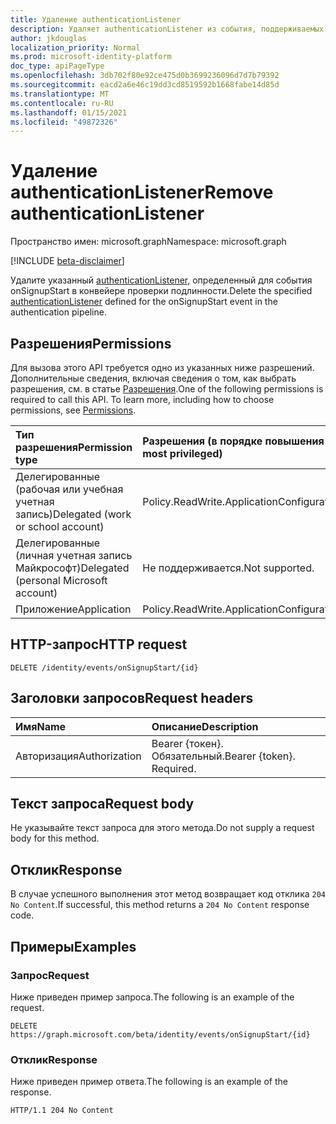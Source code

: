 ```yaml
---
title: Удаление authenticationListener
description: Удаляет authenticationListener из события, поддерживаемых authenticationEventsPolicy.
author: jkdouglas
localization_priority: Normal
ms.prod: microsoft-identity-platform
doc_type: apiPageType
ms.openlocfilehash: 3db702f80e92ce475d0b3699236096d7d7b79392
ms.sourcegitcommit: eacd2a6e46c19dd3cd8519592b1668fabe14d85d
ms.translationtype: MT
ms.contentlocale: ru-RU
ms.lasthandoff: 01/15/2021
ms.locfileid: "49872326"
---
```

# <a name="remove-authenticationlistener"></a><span data-ttu-id="7d0c5-103">Удаление authenticationListener</span><span class="sxs-lookup"><span data-stu-id="7d0c5-103">Remove authenticationListener</span></span>

<span data-ttu-id="7d0c5-104">Пространство имен: microsoft.graph</span><span class="sxs-lookup"><span data-stu-id="7d0c5-104">Namespace: microsoft.graph</span></span>

[!INCLUDE [beta-disclaimer](../../includes/beta-disclaimer.md)]

<span data-ttu-id="7d0c5-105">Удалите указанный [authenticationListener,](../resources/authenticationlistener.md) определенный для события onSignupStart в конвейере проверки подлинности.</span><span class="sxs-lookup"><span data-stu-id="7d0c5-105">Delete the specified [authenticationListener](../resources/authenticationlistener.md) defined for the onSignupStart event in the authentication pipeline.</span></span>

## <a name="permissions"></a><span data-ttu-id="7d0c5-106">Разрешения</span><span class="sxs-lookup"><span data-stu-id="7d0c5-106">Permissions</span></span>

<span data-ttu-id="7d0c5-p101">Для вызова этого API требуется одно из указанных ниже разрешений. Дополнительные сведения, включая сведения о том, как выбрать разрешения, см. в статье [Разрешения](/graph/permissions-reference).</span><span class="sxs-lookup"><span data-stu-id="7d0c5-p101">One of the following permissions is required to call this API. To learn more, including how to choose permissions, see [Permissions](/graph/permissions-reference).</span></span>

|<span data-ttu-id="7d0c5-109">Тип разрешения</span><span class="sxs-lookup"><span data-stu-id="7d0c5-109">Permission type</span></span>|<span data-ttu-id="7d0c5-110">Разрешения (в порядке повышения привилегий)</span><span class="sxs-lookup"><span data-stu-id="7d0c5-110">Permissions (from least to most privileged)</span></span>|
|:---|:---|
|<span data-ttu-id="7d0c5-111">Делегированные (рабочая или учебная учетная запись)</span><span class="sxs-lookup"><span data-stu-id="7d0c5-111">Delegated (work or school account)</span></span>|<span data-ttu-id="7d0c5-112">Policy.ReadWrite.ApplicationConfiguration</span><span class="sxs-lookup"><span data-stu-id="7d0c5-112">Policy.ReadWrite.ApplicationConfiguration</span></span>|
|<span data-ttu-id="7d0c5-113">Делегированные (личная учетная запись Майкрософт)</span><span class="sxs-lookup"><span data-stu-id="7d0c5-113">Delegated (personal Microsoft account)</span></span>|<span data-ttu-id="7d0c5-114">Не поддерживается.</span><span class="sxs-lookup"><span data-stu-id="7d0c5-114">Not supported.</span></span>|
|<span data-ttu-id="7d0c5-115">Приложение</span><span class="sxs-lookup"><span data-stu-id="7d0c5-115">Application</span></span>|<span data-ttu-id="7d0c5-116">Policy.ReadWrite.ApplicationConfiguration</span><span class="sxs-lookup"><span data-stu-id="7d0c5-116">Policy.ReadWrite.ApplicationConfiguration</span></span>|

## <a name="http-request"></a><span data-ttu-id="7d0c5-117">HTTP-запрос</span><span class="sxs-lookup"><span data-stu-id="7d0c5-117">HTTP request</span></span>

<!-- {
  "blockType": "ignored"
}
-->

``` http
DELETE /identity/events/onSignupStart/{id}
```

## <a name="request-headers"></a><span data-ttu-id="7d0c5-118">Заголовки запросов</span><span class="sxs-lookup"><span data-stu-id="7d0c5-118">Request headers</span></span>

|<span data-ttu-id="7d0c5-119">Имя</span><span class="sxs-lookup"><span data-stu-id="7d0c5-119">Name</span></span>|<span data-ttu-id="7d0c5-120">Описание</span><span class="sxs-lookup"><span data-stu-id="7d0c5-120">Description</span></span>|
|:---|:---|
|<span data-ttu-id="7d0c5-121">Авторизация</span><span class="sxs-lookup"><span data-stu-id="7d0c5-121">Authorization</span></span>|<span data-ttu-id="7d0c5-p102">Bearer {токен}. Обязательный.</span><span class="sxs-lookup"><span data-stu-id="7d0c5-p102">Bearer {token}. Required.</span></span>|

## <a name="request-body"></a><span data-ttu-id="7d0c5-124">Текст запроса</span><span class="sxs-lookup"><span data-stu-id="7d0c5-124">Request body</span></span>

<span data-ttu-id="7d0c5-125">Не указывайте текст запроса для этого метода.</span><span class="sxs-lookup"><span data-stu-id="7d0c5-125">Do not supply a request body for this method.</span></span>

## <a name="response"></a><span data-ttu-id="7d0c5-126">Отклик</span><span class="sxs-lookup"><span data-stu-id="7d0c5-126">Response</span></span>

<span data-ttu-id="7d0c5-127">В случае успешного выполнения этот метод возвращает код отклика `204 No Content`.</span><span class="sxs-lookup"><span data-stu-id="7d0c5-127">If successful, this method returns a `204 No Content` response code.</span></span>

## <a name="examples"></a><span data-ttu-id="7d0c5-128">Примеры</span><span class="sxs-lookup"><span data-stu-id="7d0c5-128">Examples</span></span>

### <a name="request"></a><span data-ttu-id="7d0c5-129">Запрос</span><span class="sxs-lookup"><span data-stu-id="7d0c5-129">Request</span></span>

<span data-ttu-id="7d0c5-130">Ниже приведен пример запроса.</span><span class="sxs-lookup"><span data-stu-id="7d0c5-130">The following is an example of the request.</span></span>

<!-- {
  "blockType": "request",
  "name": "delete_onsignupstart_from_authenticationeventspolicy"
}
-->

``` http
DELETE https://graph.microsoft.com/beta/identity/events/onSignupStart/{id}
```

### <a name="response"></a><span data-ttu-id="7d0c5-131">Отклик</span><span class="sxs-lookup"><span data-stu-id="7d0c5-131">Response</span></span>

<span data-ttu-id="7d0c5-132">Ниже приведен пример ответа.</span><span class="sxs-lookup"><span data-stu-id="7d0c5-132">The following is an example of the response.</span></span>

<!-- {
  "blockType": "response",
  "truncated": true
}
-->

``` http
HTTP/1.1 204 No Content
```
